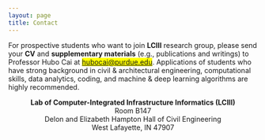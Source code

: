 ```yaml
---
layout: page
title: Contact
---
```


For prospective students who want to join **LCIII** research group, please send your **CV** and **supplementary materials** (e.g., publications and writings) to Professor Hubo Cai at <mark>hubocai@purdue.edu</mark>. 
Applications of students who have strong background in civil & architectural engineering, computational skills, data analytics, coding, and machine & deep learning algorithms are highly recommended.<br>

<p class="message" align="center">
<strong>Lab of Computer-Integrated Infrastructure Informatics (LCIII)</strong><br>
Room B147<br>
Delon and Elizabeth Hampton Hall of Civil Engineering<br>
West Lafayette, IN 47907<br>
</p>
